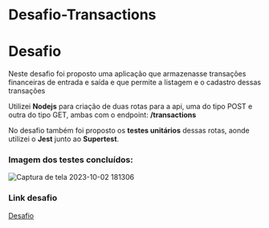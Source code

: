 # Desafio-Transactions

<h1>Desafio</h1>
<p>Neste desafio foi proposto uma aplicação que armazenasse transações financeiras de entrada e saída e que permite a listagem e o cadastro dessas transações</p>
<p>Utilizei <b>Nodejs</b> para criação de duas rotas para a api, uma do tipo POST e outra do tipo GET, ambas com o endpoint: <b>/transactions</b> </p>
<p>No desafio também foi proposto os <b>testes unitários</b> dessas rotas, aonde utilizei o <b>Jest</b> junto ao <b>Supertest</b>.</p>

<h3>Imagem dos testes concluídos:</h3>


![Captura de tela 2023-10-02 181306](https://github.com/GuilhermeSella/Desafio-Transactions/assets/122281956/3aca9352-ebff-4621-a91a-23c180a5249c)

<h3>Link desafio </h3>
<a href="https://github.com/dxwebster/desafio-fundamentos-nodejs/tree/master">Desafio</a>
